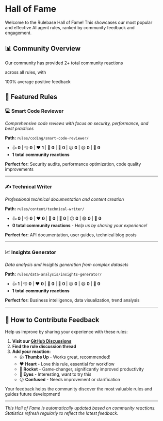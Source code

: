 # Hall of Fame

Welcome to the Rulebase Hall of Fame! This showcases our most popular and effective AI agent rules, ranked by community feedback and engagement.

## 📊 Community Overview

Our community has provided <!-- OVERALL_TOTAL_START -->
2+ total community reactions
<!-- OVERALL_TOTAL_END --> across all rules, with <!-- OVERALL_FEEDBACK_START -->
100% average positive feedback
<!-- OVERALL_FEEDBACK_END -->

## 🌟 Featured Rules

### 💻 Smart Code Reviewer
*Comprehensive code reviews with focus on security, performance, and best practices*

**Path:** `rules/coding/smart-code-reviewer/`

<!-- RULE_STATS_START:coding/smart-code-reviewer -->
- 👍 **0** | 👎 **0** | ❤️ **1** | 🚀 **0** | 👀 **0** | 😕 **0** | 😄 **0** | 🎉 **0**
- **1 total community reactions**
<!-- RULE_STATS_END:coding/smart-code-reviewer -->

**Perfect for:** Security audits, performance optimization, code quality improvements

---

### ✍️ Technical Writer
*Professional technical documentation and content creation*

**Path:** `rules/content/technical-writer/`

<!-- RULE_STATS_START:content/technical-writer -->
- 👍 **0** | 👎 **0** | ❤️ **0** | 🚀 **0** | 👀 **0** | 😕 **0** | 😄 **0** | 🎉 **0**
- **0 total community reactions** - *Help us by sharing your experience!*
<!-- RULE_STATS_END:content/technical-writer -->

**Perfect for:** API documentation, user guides, technical blog posts

---

### 📈 Insights Generator
*Data analysis and insights generation from complex datasets*

**Path:** `rules/data-analysis/insights-generator/`

<!-- RULE_STATS_START:data-analysis/insights-generator -->
- 👍 **1** | 👎 **0** | ❤️ **0** | 🚀 **0** | 👀 **0** | 😕 **0** | 😄 **0** | 🎉 **0**
- **1 total community reactions**
<!-- RULE_STATS_END:data-analysis/insights-generator -->

**Perfect for:** Business intelligence, data visualization, trend analysis

---

## 🤝 How to Contribute Feedback

Help us improve by sharing your experience with these rules:

1. **Visit our [GitHub Discussions](https://github.com/avalus/rulebase/discussions)**
2. **Find the rule discussion thread**
3. **Add your reaction:**
   - 👍 **Thumbs Up** - Works great, recommended!
   - ❤️ **Heart** - Love this rule, essential for workflow
   - 🚀 **Rocket** - Game-changer, significantly improved productivity
   - 👀 **Eyes** - Interesting, want to try this
   - 😕 **Confused** - Needs improvement or clarification

Your feedback helps the community discover the most valuable rules and guides future development!

---

*This Hall of Fame is automatically updated based on community reactions. Statistics refresh regularly to reflect the latest feedback.*